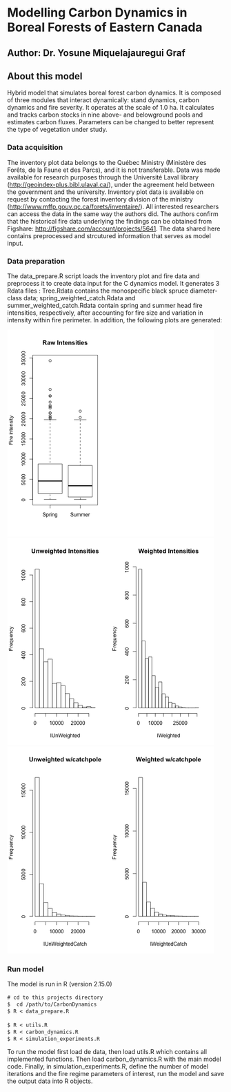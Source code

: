 # Modelling Carbon Dynamics in Boreal Forests of Eastern Canada

## Author: Dr. Yosune Miquelajauregui Graf

## About this model

Hybrid model that simulates boreal forest carbon dynamics. It is composed of three modules that interact dynamically: stand dynamics, carbon dynamics and fire severity. It operates at the scale of 1.0 ha. It calculates and tracks carbon stocks in nine above- and belowground pools and estimates carbon fluxes. Parameters can be changed to better represent the type of vegetation under study.









### Data acquisition

The inventory plot data belongs to the Québec Ministry (Ministère des Forêts, de la Faune et des Parcs), and it is not transferable. Data was made available for research purposes through the Université Laval library (http://geoindex-plus.bibl.ulaval.ca/), under the agreement held between the government and the university. Inventory plot data is available on request by contacting the forest inventory division of the ministry (http://www.mffp.gouv.qc.ca/forets/inventaire/). All interested researchers can access the data in the same way the authors did. The authors confirm that the historical fire data underlying the findings can be obtained from Figshare: http://figshare.com/account/projects/5641. 
The data shared here contains preprocessed and strcutured information that serves as model input.

### Data preparation

The data_prepare.R script loads the inventory plot and fire data and preprocess it to create data input for the C dynamics model. It generates 3 Rdata files : Tree.Rdata contains the monospecific black spruce diameter-class data; spring_weighted_catch.Rdata and summer_weighted_catch.Rdata contain spring and summer head fire intensities, respectively, after accounting for fire size and variation in intensity within fire perimeter.  In addition, the following plots are generated:

<img src="plots/Fire_intensities_by_fire_season.png">
<img src="plots/Histograms_size_weighted.png">
<img src="plots/Histograms_size_weighted_catchpole.png">


### Run model
 
 The model is run in R (version 2.15.0)
 
    # cd to this projects directory
    $  cd /path/to/CarbonDynamics
    $ R < data_prepare.R

    $ R < utils.R
    $ R < carbon_dynamics.R
    $ R < simulation_experiments.R
    
To run the model first load de data, then load utils.R which contains all implemented functions. Then load carbon_dynamics.R with the main model code. Finally, in simulation_experiments.R, define the number of model iterations and the fire regime parameters of interest, run the model and save the output data into R objects.
